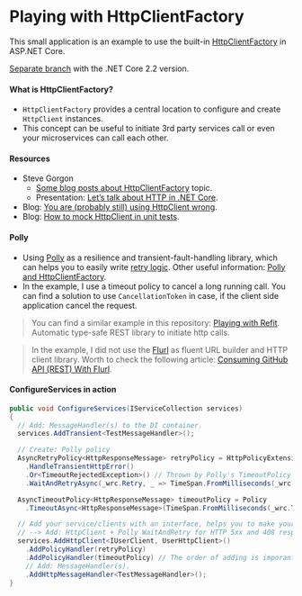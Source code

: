 # Playing with HttpClientFactory
This small application is an example to use the built-in [HttpClientFactory](https://docs.microsoft.com/en-ie/aspnet/core/fundamentals/http-requests?view=aspnetcore-3.0) in ASP.NET Core.

[Separate branch](https://github.com/19balazs86/PlayingWithHttpClientFactory/tree/netcoreapp2.2) with the .NET Core 2.2 version.

#### What is HttpClientFactory?
- `HttpClientFactory` provides a central location to configure and create `HttpClient` instances.
- This concept can be useful to initiate 3rd party services call or even your microservices can call each other.

#### Resources
- Steve Gorgon
  - [Some blog posts about HttpClientFactory](https://www.stevejgordon.co.uk/tag/httpclientfactory) topic.
  - Presentation: [Let’s talk about HTTP in .NET Core](https://www.youtube.com/watch?v=Ssii6AwF7Uc).
- Blog: [You are (probably still) using HttpClient wrong](https://josefottosson.se/you-are-probably-still-using-httpclient-wrong-and-it-is-destabilizing-your-software/).
- Blog: [How to mock HttpClient in unit tests](https://gingter.org/2018/07/26/how-to-mock-httpclient-in-your-net-c-unit-tests/).

#### Polly
- Using [Polly](https://github.com/App-vNext/Polly) as a resilience and transient-fault-handling library, which can helps you to easily write [retry logic](https://docs.microsoft.com/en-ie/aspnet/core/fundamentals/http-requests?view=aspnetcore-3.0#use-polly-based-handlers). Other useful information: [Polly and HttpClientFactory](https://github.com/App-vNext/Polly/wiki/Polly-and-HttpClientFactory).
- In the example, I use a timeout policy to cancel a long running call. You can find a solution to use `CancellationToken` in case, if the client side application cancel the request.

> You can find a similar example in this repository: [Playing with Refit](https://github.com/19balazs86/PlayingWithRefit). Automatic type-safe REST library to initiate http calls.

> In the example, I did not use the [Flurl](https://flurl.io) as fluent URL builder and HTTP client library. Worth to check the following article: [Consuming GitHub API (REST) With Flurl](https://code-maze.com/consuming-github-api-rest-with-flurl).

#### ConfigureServices in action
```csharp
public void ConfigureServices(IServiceCollection services)
{
  // Add: MessageHandler(s) to the DI container.
  services.AddTransient<TestMessageHandler>();

  // Create: Polly policy
  AsyncRetryPolicy<HttpResponseMessage> retryPolicy = HttpPolicyExtensions
    .HandleTransientHttpError()
    .Or<TimeoutRejectedException>() // Thrown by Polly's TimeoutPolicy if the inner call gets timeout.
    .WaitAndRetryAsync(_wrc.Retry, _ => TimeSpan.FromMilliseconds(_wrc.Wait));

  AsyncTimeoutPolicy<HttpResponseMessage> timeoutPolicy = Policy
    .TimeoutAsync<HttpResponseMessage>(TimeSpan.FromMilliseconds(_wrc.Timeout));

  // Add your service/clients with an interface, helps you to make your business logic testable.
  // --> Add: HttpClient + Polly WaitAndRetry for HTTP 5xx and 408 responses.
  services.AddHttpClient<IUserClient, UserHttpClient>()
    .AddPolicyHandler(retryPolicy)
    .AddPolicyHandler(timeoutPolicy) // The order of adding is imporant!
    // Add: MessageHandler(s).
    .AddHttpMessageHandler<TestMessageHandler>();
}
```
